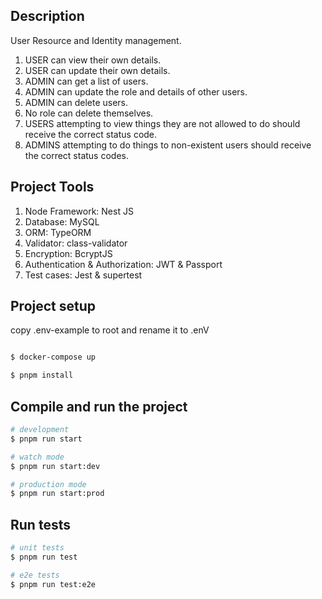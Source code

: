
## Description

User Resource and Identity management. 

1. USER can view their own details.
2. USER can update their own details.
3. ADMIN can get a list of users.
4. ADMIN can update the role and details of other users.
5. ADMIN can delete users.
6. No role can delete themselves.
7. USERS attempting to view things they are not allowed to do should receive the correct status code.
8. ADMINS attempting to do things to non-existent users should receive the correct status codes.

## Project Tools

1. Node Framework: Nest JS
2. Database: MySQL
3. ORM: TypeORM
4. Validator: class-validator
5. Encryption: BcryptJS
6. Authentication & Authorization: JWT & Passport
7. Test cases: Jest & supertest
   


## Project setup

copy .env-example to root and rename it to .enV 

```bash

$ docker-compose up

$ pnpm install


```

## Compile and run the project

```bash
# development
$ pnpm run start

# watch mode
$ pnpm run start:dev

# production mode
$ pnpm run start:prod
```

## Run tests

```bash
# unit tests
$ pnpm run test

# e2e tests
$ pnpm run test:e2e


```

